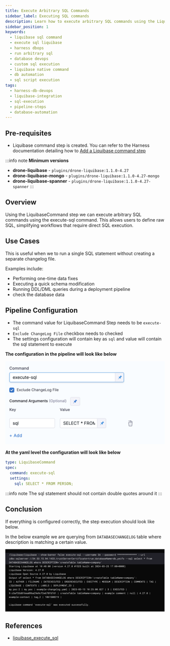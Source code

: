 ```yaml
---
title: Execute Arbitrary SQL Commands
sidebar_label: Executing SQL commands
description: Learn how to execute arbitrary SQL commands using the Liquibase command step in Harness DB DevOps for flexible database operations.
sidebar_position: 1
keywords:
  - liquibase sql command
  - execute sql liquibase
  - harness dbops
  - run arbitrary sql
  - database devops
  - custom sql execution
  - liquibase native command
  - db automation
  - sql script execution
tags:
  - harness-db-devops
  - liquibase-integration
  - sql-execution
  - pipeline-steps
  - database-automation
---
```


## Pre-requisites
* Liquibase command step is created. You can refer to the Harness documentation detailing how to [Add a Liquibase command step](/docs/database-devops/use-database-devops/liquibase-command-step/add-liquibase-command-step.md)

:::info note
**Minimum versions**
* **drone-liquibase** -  `plugins/drone-liquibase:1.1.0-4.27`
* **drone-liquibase-mongo** -  `plugins/drone-liquibase:1.1.0-4.27-mongo`
* **drone-liquibase-spanner** -  `plugins/drone-liquibase:1.1.0-4.27-spanner`
:::

## Overview

Using the LiquibaseCommand step we can execute arbitrary SQL commands using the execute-sql command. 
This allows users to define raw SQL, simplifying workflows that require direct SQL execution.

## Use Cases
This is useful when we to run a single SQL statement without creating a separate changelog file. 

Examples include:

* Performing one-time data fixes
* Executing a quick schema modification
* Running DDL/DML queries during a deployment pipeline
* check the database data

## Pipeline Configuration
* The command value for LiquibaseCommand Step needs to be `execute-sql`
* `Exclude ChangeLog File` checkbox needs to checked
* The settings configuration will contain key as `sql` and value will contain the sql statement to execute

**The configuration in the pipeline will look like below**

![](./static/execute-sql-pipeline-config.png)

**At the yaml level the configuration will look like below**

```yaml
type: LiquibaseCommand
spec:
  command: execute-sql
  settings:
    sql: SELECT * FROM PERSON;
```

:::info note
The sql statement should not contain double quotes around it
:::

## Conclusion
If everything is configured correctly, the step execution should look like below. 

In the below example we are querying from `DATABASECHANGELOG` table where description is matching a certain value.

![](./static/execute-sql-pipeline-execution.png)

## References
* [liquibase_execute_sql](https://docs.liquibase.com/commands/utility/execute-sql.html)
